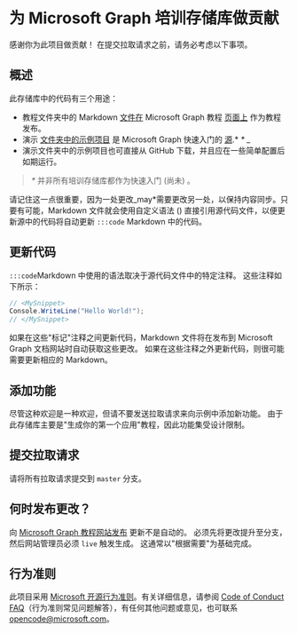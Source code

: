 # <a name="contributing-to-microsoft-graph-training-repositories"></a>为 Microsoft Graph 培训存储库做贡献

感谢你为此项目做贡献！ 在提交拉取请求之前，请务必考虑以下事项。

## <a name="overview"></a>概述

此存储库中的代码有三个用途：

- 教程文件夹中的 Markdown [文件在](/tutorial) Microsoft Graph 教程 [页面上](https://docs.microsoft.com/graph/tutorials) 作为教程发布。
- 演示 [文件夹中的示例项目](/demo) 是 Microsoft Graph 快速入门的 [源](https://developer.microsoft.com/graph/quick-start).* *\** _
- 演示文件夹中的示例项目也可直接从 GitHub 下载，并且应在一些简单配置后如期运行。

> _*\**_ 并非所有培训存储库都作为快速入门 (尚未) 。

请记住这一点很重要，因为一处更改_may*需要更改另一处，以保持内容同步。只要有可能，Markdown 文件就会使用自定义语法 () 直接引用源代码文件，以便更新源中的代码将自动更新 `:::code` Markdown 中的代码。

## <a name="updating-code"></a>更新代码

`:::code`Markdown 中使用的语法取决于源代码文件中的特定注释。 这些注释如下所示：

```csharp
// <MySnippet>
Console.WriteLine("Hello World!");
// </MySnippet>
```

如果在这些"标记"注释之间更新代码，Markdown 文件将在发布到 Microsoft Graph 文档网站时自动获取这些更改。 如果在这些注释之外更新代码，则很可能需要更新相应的 Markdown。

## <a name="adding-features"></a>添加功能

尽管这种欢迎是一种欢迎，但请不要发送拉取请求来向示例中添加新功能。 由于此存储库主要是"生成你的第一个应用"教程，因此功能集受设计限制。

## <a name="submitting-pull-requests"></a>提交拉取请求

请将所有拉取请求提交到 `master` 分支。

## <a name="when-do-changes-get-published"></a>何时发布更改？

向 [Microsoft Graph 教程网站发布](https://docs.microsoft.com/graph/tutorials) 更新不是自动的。 必须先将更改提升至分支，然后网站管理员必须 `live` 触发生成。 这通常以"根据需要"为基础完成。

## <a name="code-of-conduct"></a>行为准则

此项目采用 [Microsoft 开源行为准则](https://opensource.microsoft.com/codeofconduct/)。有关详细信息，请参阅 [Code of Conduct FAQ](https://opensource.microsoft.com/codeofconduct/faq/)（行为准则常见问题解答），有任何其他问题或意见，也可联系 [opencode@microsoft.com](mailto:opencode@microsoft.com)。
